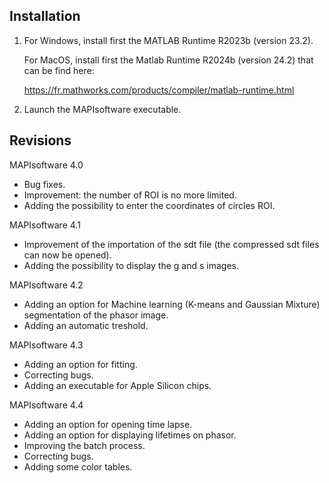 Installation
------------

1) For Windows, install first the MATLAB Runtime R2023b (version 23.2).
   
   For MacOS, install first the Matlab Runtime R2024b (version 24.2) that can be find here:

   https://fr.mathworks.com/products/compiler/matlab-runtime.html

2) Launch the MAPIsoftware executable.


Revisions
---------

MAPIsoftware 4.0
- Bug fixes.
- Improvement: the number of ROI is no more limited.
- Adding the possibility to enter the coordinates of circles ROI.

MAPIsoftware 4.1
- Improvement of the importation of the sdt file (the compressed sdt files can now be opened).
- Adding the possibility to display the g and s images.

MAPIsoftware 4.2
- Adding an option for Machine learning (K-means and Gaussian Mixture) segmentation of the phasor image.
- Adding an automatic treshold.

MAPIsoftware 4.3
- Adding an option for fitting.
- Correcting bugs.
- Adding an executable for Apple Silicon chips.

MAPIsoftware 4.4
- Adding an option for opening time lapse.
- Adding an option for displaying lifetimes on phasor.
- Improving the batch process.
- Correcting bugs.
- Adding some color tables.
